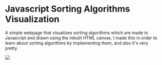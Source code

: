 # Javascript Sorting Algorithms Visualization
A simple webpage that visualizes sorting algorithms which are made in Javascript and drawn using the inbuilt HTML canvas. I made this in order to learn about sorting algorithms by implementing them, and also it's very pretty.

![](https://ipfs.io/ipfs/QmVjaz5RRgMeFjKgFEQHEnU9MKTqYMoPjVo3XGvgXBLgfX?filename=js_algo.gif)
